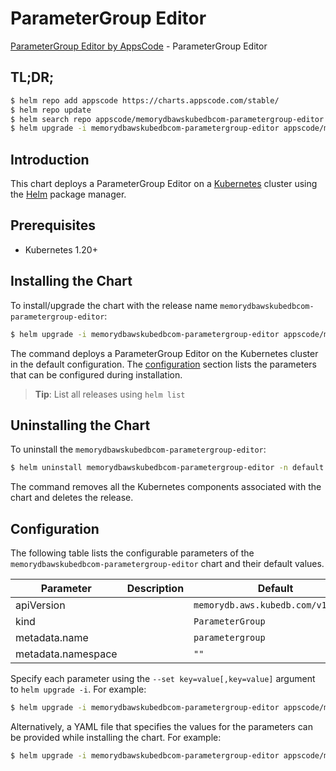 # ParameterGroup Editor

[ParameterGroup Editor by AppsCode](https://appscode.com) - ParameterGroup Editor

## TL;DR;

```bash
$ helm repo add appscode https://charts.appscode.com/stable/
$ helm repo update
$ helm search repo appscode/memorydbawskubedbcom-parametergroup-editor --version=v0.26.0
$ helm upgrade -i memorydbawskubedbcom-parametergroup-editor appscode/memorydbawskubedbcom-parametergroup-editor -n default --create-namespace --version=v0.26.0
```

## Introduction

This chart deploys a ParameterGroup Editor on a [Kubernetes](http://kubernetes.io) cluster using the [Helm](https://helm.sh) package manager.

## Prerequisites

- Kubernetes 1.20+

## Installing the Chart

To install/upgrade the chart with the release name `memorydbawskubedbcom-parametergroup-editor`:

```bash
$ helm upgrade -i memorydbawskubedbcom-parametergroup-editor appscode/memorydbawskubedbcom-parametergroup-editor -n default --create-namespace --version=v0.26.0
```

The command deploys a ParameterGroup Editor on the Kubernetes cluster in the default configuration. The [configuration](#configuration) section lists the parameters that can be configured during installation.

> **Tip**: List all releases using `helm list`

## Uninstalling the Chart

To uninstall the `memorydbawskubedbcom-parametergroup-editor`:

```bash
$ helm uninstall memorydbawskubedbcom-parametergroup-editor -n default
```

The command removes all the Kubernetes components associated with the chart and deletes the release.

## Configuration

The following table lists the configurable parameters of the `memorydbawskubedbcom-parametergroup-editor` chart and their default values.

|     Parameter      | Description |                    Default                    |
|--------------------|-------------|-----------------------------------------------|
| apiVersion         |             | <code>memorydb.aws.kubedb.com/v1alpha1</code> |
| kind               |             | <code>ParameterGroup</code>                   |
| metadata.name      |             | <code>parametergroup</code>                   |
| metadata.namespace |             | <code>""</code>                               |


Specify each parameter using the `--set key=value[,key=value]` argument to `helm upgrade -i`. For example:

```bash
$ helm upgrade -i memorydbawskubedbcom-parametergroup-editor appscode/memorydbawskubedbcom-parametergroup-editor -n default --create-namespace --version=v0.26.0 --set apiVersion=memorydb.aws.kubedb.com/v1alpha1
```

Alternatively, a YAML file that specifies the values for the parameters can be provided while
installing the chart. For example:

```bash
$ helm upgrade -i memorydbawskubedbcom-parametergroup-editor appscode/memorydbawskubedbcom-parametergroup-editor -n default --create-namespace --version=v0.26.0 --values values.yaml
```
